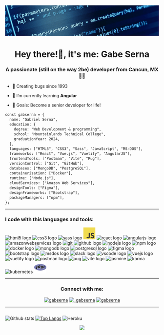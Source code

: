 ![MasterHead](/header.jpg)
<h1 align="center">Hey there!👋, it's me: Gabe Serna</h1>
<h3 align="center">A passionate (still on the way 2be) developer from Cancun, MX 🌴🌊</h3>

- 💾 Creating bugs since 1993

- 🌱 I’m currently learning **Angular**

- 🎯 Goals: Become a senior developer for life!

```
const gabserna = {
  name: "Gabriel Serna",
  education: {
    degree: "Web Development & programming",
    school: "Mountainlands Technical College",
    graduationYear: 2024,
  },
  languages: ["HTML5", "CSS3", "Sass", "JavaScript", "MS-DOS"],
  frameworks: ["React", "Vue.js", "Vuetify", "AngularJS"],
  frontendTools: ["Postman", "Vite", "Pug"],
  versionControl: ["Git", "GitHub"],
  databases: ["MongoDB", "PostgreSQL"],
  containerization: ["Docker"],
  runtime: ["Node.js"],
  cloudServices: ["Amazon Web Services"],
  designTools: ["Figma"],
  designFrameworks: ["Bootstrap"],
  packageManagers: ["npm"],
};

```
<hr>
<div align="left">
<h3>I code with this languages and tools:</h3>
  <img src="https://cdn.jsdelivr.net/gh/devicons/devicon/icons/html5/html5-original.svg" width="40" height="40" alt="html5 logo"  />
    <img src="https://cdn.jsdelivr.net/gh/devicons/devicon/icons/css3/css3-original.svg" width="40" height="40" alt="css3 logo"  />
    <img src="https://cdn.jsdelivr.net/gh/devicons/devicon/icons/sass/sass-original.svg" width="40" height="40" alt="sass logo"  />
    <img src="https://raw.githubusercontent.com/devicons/devicon/master/icons/javascript/javascript-original.svg" alt="javascript" width="40" height="40" />
    <img src="https://cdn.jsdelivr.net/gh/devicons/devicon/icons/react/react-original.svg" width="40" height="40" alt="react logo"  />
    <img src="https://cdn.jsdelivr.net/gh/devicons/devicon/icons/angularjs/angularjs-original.svg" width="40" height="40" alt="angularjs logo"  />
    <img src="https://skillicons.dev/icons?i=aws" width="40" height="40" alt="amazonwebservices logo"  />
    <img src="https://www.vectorlogo.zone/logos/git-scm/git-scm-icon.svg" alt="git" width="40" height="40" />
    <img src="https://skillicons.dev/icons?i=github" width="40" height="40" alt="github logo"  />
    <img src="https://cdn.jsdelivr.net/gh/devicons/devicon/icons/nodejs/nodejs-original.svg" width="40" height="40" alt="nodejs logo"  />
    <img src="https://cdn.jsdelivr.net/gh/devicons/devicon/icons/npm/npm-original-wordmark.svg" width="40" height="40" alt="npm logo"  />
    <img src="https://cdn.jsdelivr.net/gh/devicons/devicon/icons/docker/docker-original.svg" width="40" height="40" alt="docker logo"  />
    <img src="https://cdn.jsdelivr.net/gh/devicons/devicon/icons/mongodb/mongodb-original.svg" width="40" height="40" alt="mongodb logo"  />
    <img src="https://cdn.jsdelivr.net/gh/devicons/devicon/icons/postgresql/postgresql-original.svg" width="40" height="40" alt="postgresql logo"  />
    <img src="https://cdn.jsdelivr.net/gh/devicons/devicon/icons/figma/figma-original.svg" width="40" height="40" alt="figma logo"  />
    <img src="https://cdn.jsdelivr.net/gh/devicons/devicon/icons/bootstrap/bootstrap-original.svg" width="40" height="40" alt="bootstrap logo"  />
    <img src="https://cdn.jsdelivr.net/gh/devicons/devicon/icons/msdos/msdos-original.svg" width="40" height="40" alt="msdos logo"  />
    <img src="https://cdn.jsdelivr.net/gh/devicons/devicon/icons/slack/slack-original.svg" width="40" height="40" alt="slack logo"  />
    <img src="https://cdn.jsdelivr.net/gh/devicons/devicon/icons/vscode/vscode-original.svg" width="40" height="40" alt="vscode logo"  />
    <img src="https://cdn.jsdelivr.net/gh/devicons/devicon/icons/vuejs/vuejs-original.svg" width="40" height="40" alt="vuejs logo"  />
    <img src="https://cdn.jsdelivr.net/gh/devicons/devicon/icons/vuetify/vuetify-original.svg" width="40" height="40" alt="vuetify logo"  />
    <img src="https://skillicons.dev/icons?i=postman" width="40" height="40" alt="postman logo"  />
    <img src="https://cdn.worldvectorlogo.com/logos/pug.svg" alt="pug" width="40" height="40" />
    <img src="https://skillicons.dev/icons?i=vite" width="40" height="40" alt="vite logo"  />
  <img src="https://www.vectorlogo.zone/logos/jasmine/jasmine-icon.svg" alt="jasmine" width="40" height="40" />
  <img src="https://raw.githubusercontent.com/detain/svg-logos/780f25886640cef088af994181646db2f6b1a3f8/svg/karma.svg" alt="karma" width="40" height="40" />
  <img src="https://www.vectorlogo.zone/logos/kubernetes/kubernetes-icon.svg" alt="kubernetes" width="40" height="40" />
  <img src="https://raw.githubusercontent.com/devicons/devicon/master/icons/php/php-original.svg" alt="php" width="40" height="40" />
</div>
<hr>
<h3 align="center">Connect with me:</h3>
<p align="center">
<a href="https://codepen.io/gabserna" target="blank"><img align="center" src="https://raw.githubusercontent.com/rahuldkjain/github-profile-readme-generator/master/src/images/icons/Social/codepen.svg" alt="gabserna" height="30" width="40" /></a>
<a href="https://twitter.com/_gabserna" target="blank"><img align="center" src="https://raw.githubusercontent.com/rahuldkjain/github-profile-readme-generator/master/src/images/icons/Social/twitter.svg" alt="_gabserna" height="30" width="40" /></a>
<a href="https://linkedin.com/in/gabserna" target="blank"><img align="center" src="https://raw.githubusercontent.com/rahuldkjain/github-profile-readme-generator/master/src/images/icons/Social/linked-in-alt.svg" alt="gabserna" height="30" width="40" /></a>
</p>
<hr>
<div align="center" style="display:flex;justify-content:space-between;align:center;"> 

![Github stats](https://github-readme-stats.vercel.app/api?username=gabserna&theme=tokyonight&show_icons=true)
[![Top Langs](https://github-readme-stats.vercel.app/api/top-langs/?username=gabserna&theme=tokyonight&show_icons=true)](https://github.com/gabserna/github-readme-stats)
![Heroku](https://github-readme-streak-stats.herokuapp.com/?user=gabserna&theme=tokyonight&show_icons=true)
</div>
<div align="center">
  <img src="https://profile-counter.glitch.me/gabserna/count.svg?"  />
</div>